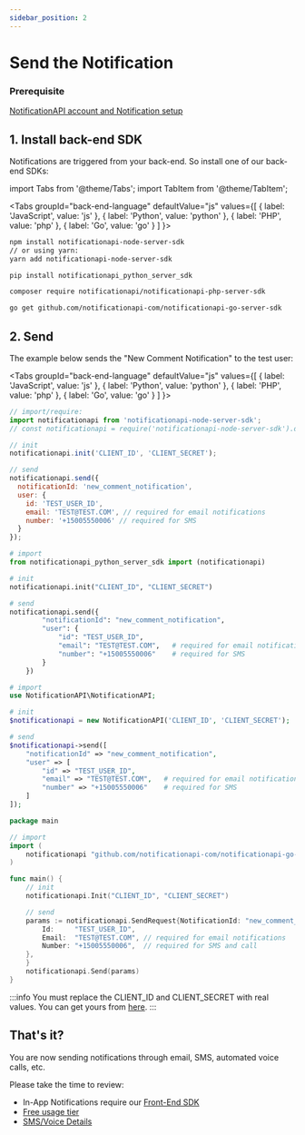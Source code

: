 ```yaml
---
sidebar_position: 2
---
```


# Send the Notification

### Prerequisite

[NotificationAPI account and Notification setup](./setup-the-notification)

## 1. Install back-end SDK

Notifications are triggered from your back-end. So install one of our back-end SDKs:

import Tabs from '@theme/Tabs';
import TabItem from '@theme/TabItem';

<Tabs
groupId="back-end-language"
defaultValue="js"
values={[
{ label: 'JavaScript', value: 'js' },
{ label: 'Python', value: 'python' },
{ label: 'PHP', value: 'php' },
{ label: 'Go', value: 'go' }
]
}>
<TabItem value="js">

```bash
npm install notificationapi-node-server-sdk
// or using yarn:
yarn add notificationapi-node-server-sdk
```

</TabItem>
<TabItem value="python">

```bash
pip install notificationapi_python_server_sdk
```

</TabItem>
<TabItem value="php">

```bash
composer require notificationapi/notificationapi-php-server-sdk
```

</TabItem>
<TabItem value="go">

```bash
go get github.com/notificationapi-com/notificationapi-go-server-sdk
```

</TabItem>
</Tabs>

## 2. Send

The example below sends the "New Comment Notification" to the test user:

<Tabs
groupId="back-end-language"
defaultValue="js"
values={[
{ label: 'JavaScript', value: 'js' },
{ label: 'Python', value: 'python' },
{ label: 'PHP', value: 'php' },
{ label: 'Go', value: 'go' }
]
}>
<TabItem value="js">

```js
// import/require:
import notificationapi from 'notificationapi-node-server-sdk';
// const notificationapi = require('notificationapi-node-server-sdk').default

// init
notificationapi.init('CLIENT_ID', 'CLIENT_SECRET');

// send
notificationapi.send({
  notificationId: 'new_comment_notification',
  user: {
    id: 'TEST_USER_ID',
    email: 'TEST@TEST.COM', // required for email notifications
    number: '+15005550006' // required for SMS
  }
});
```

</TabItem>
<TabItem value="python">

```py
# import
from notificationapi_python_server_sdk import (notificationapi)

# init
notificationapi.init("CLIENT_ID", "CLIENT_SECRET")

# send
notificationapi.send({
        "notificationId": "new_comment_notification",
        "user": {
            "id": "TEST_USER_ID",
            "email": "TEST@TEST.COM",   # required for email notifications
            "number": "+15005550006"    # required for SMS
        }
    })
```

</TabItem>
<TabItem value="php">

```php
# import
use NotificationAPI\NotificationAPI;

# init
$notificationapi = new NotificationAPI('CLIENT_ID', 'CLIENT_SECRET');

# send
$notificationapi->send([
    "notificationId" => "new_comment_notification",
    "user" => [
        "id" => "TEST_USER_ID",
        "email" => "TEST@TEST.COM",   # required for email notifications
        "number" => "+15005550006"    # required for SMS
    ]
]);
```

</TabItem>
<TabItem value="go">

```go
package main

// import
import (
	notificationapi "github.com/notificationapi-com/notificationapi-go-server-sdk"
)

func main() {
	// init
	notificationapi.Init("CLIENT_ID", "CLIENT_SECRET")

	// send
	params := notificationapi.SendRequest{NotificationId: "new_comment_notification", User: notificationapi.User{
		Id:     "TEST_USER_ID",
		Email:  "TEST@TEST.COM", // required for email notifications
		Number: "+15005550006",  // required for SMS and call
	},
	}
	notificationapi.Send(params)
}

```

</TabItem>
</Tabs>

:::info
You must replace the CLIENT_ID and CLIENT_SECRET with real values. You can get yours from [here](https://app.notificationapi.com/environments).
:::

## That's it?

You are now sending notifications through email, SMS, automated voice calls, etc.

Please take the time to review:

- In-App Notifications require our [Front-End SDK](../guides/display-inapp-notifications)
- [Free usage tier](https://www.notificationapi.com/pricing)
- [SMS/Voice Details](../guides/sms-call)
